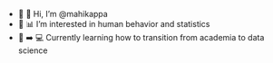 - 🙌 🤠 Hi, I’m @mahikappa
- 🧠 📊 I’m interested in human behavior and statistics
- 🏫 ➡️ 💻 Currently learning how to transition from academia to data science

<!---
mahikappa/mahikappa is a ✨ special ✨ repository because its `README.md` (this file) appears on your GitHub profile.
You can click the Preview link to take a look at your changes.
--->

